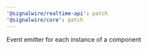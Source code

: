```yaml
---
'@signalwire/realtime-api': patch
'@signalwire/core': patch
---
```


Event emitter for each instance of a component
